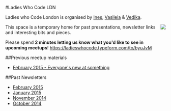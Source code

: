 #Ladies Who Code LDN

Ladies who Code London is organised by [Ines](www.twitter.com/iteles), [Vasileia](twitter.com/supervasi) & [Vedika](https://twitter.com/vedikad).

<img align="right" src="https://cloud.githubusercontent.com/assets/4185328/6340184/e5684e6c-bbb4-11e4-887f-912051d1e62d.png"/>This space is a temporary home for past presentations, newsletter links and interesting bits and pieces.

Please spend **2 minutes letting us know what you'd like to see in upcoming meetups**! https://ladieswhocode.typeform.com/to/byuJvM

##Previous meetup materials
+ [February 2015 - Everyone's new at something](/meetups/2015-february)

##Past Newsletters
+ [February 2015](eepurl.com/bephI5)
+ [January 2015](http://us8.campaign-archive1.com/?u=939690219063ec4c1d09ae5a4&id=09785dd668&e)
+ [November 2014](bit.ly/1wJgoSM)
+ [October 2014](http://us8.campaign-archive1.com/?u=939690219063ec4c1d09ae5a4&id=4eea554a13)
